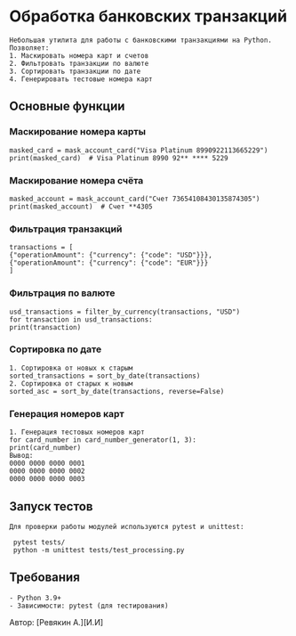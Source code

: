 # Обработка банковских транзакций
    Небольшая утилита для работы с банковскими транзакциями на Python. Позволяет:
    1. Маскировать номера карт и счетов
    2. Фильтровать транзакции по валюте
    3. Сортировать транзакции по дате
    4. Генерировать тестовые номера карт
## Основные функции

### Маскирование номера карты
    masked_card = mask_account_card("Visa Platinum 8990922113665229")
    print(masked_card)  # Visa Platinum 8990 92** **** 5229
### Маскирование номера счёта
    masked_account = mask_account_card("Счет 73654108430135874305")
    print(masked_account)  # Счет **4305

### Фильтрация транзакций
    transactions = [
    {"operationAmount": {"currency": {"code": "USD"}}},
    {"operationAmount": {"currency": {"code": "EUR"}}}
    ]
### Фильтрация по валюте
    usd_transactions = filter_by_currency(transactions, "USD")
    for transaction in usd_transactions:
    print(transaction)

### Сортировка по дате

    1. Сортировка от новых к старым
    sorted_transactions = sort_by_date(transactions)
    2. Сортировка от старых к новым
    sorted_asc = sort_by_date(transactions, reverse=False)

### Генерация номеров карт

    1. Генерация тестовых номеров карт
    for card_number in card_number_generator(1, 3):
    print(card_number)
    Вывод:
    0000 0000 0000 0001
    0000 0000 0000 0002
    0000 0000 0000 0003

## Запуск тестов
    Для проверки работы модулей используются pytest и unittest:

     pytest tests/
     python -m unittest tests/test_processing.py

## Требования
    - Python 3.9+
    - Зависимости: pytest (для тестирования)

Автор: [Ревякин А.][И.И]